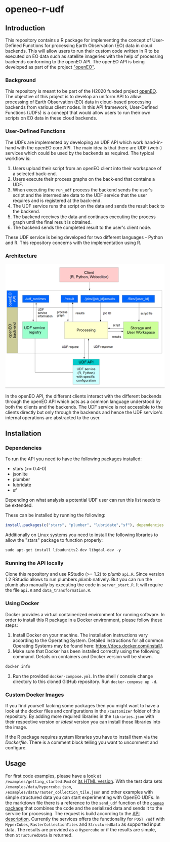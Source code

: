 # openeo-r-udf

## Introduction
This repository contains a R package for implementing the concept of User-Defined Functions for processing Earth Observation (EO) data in cloud backends. This will allow users to run their custom code written in R to be executed on EO data such as satellite imageries with the help of processing backends conforming to the openEO API. The openEO API is being developed as part of the project ["openEO"](https://github.com/Open-EO).

### Background
This repository is meant to be part of the H2020 funded project [openEO](http://openeo.org). The objective of this project is to develop an uniform API to allow processing of Earth Observation (EO) data in cloud-based processing backends from various client nodes. In this API framework, User-Defined Functions (UDFs) is a concept that would allow users to run their own scripts on EO data in these cloud backends.

### User-Defined Functions
The UDFs are implemented by developing an UDF API which work hand-in-hand with the openEO core API. The main idea is that there are UDF (web-) services which could be used by the backends as required. The typical workflow is:

1. Users upload their script from an openEO client into their workspace of a selected back-end.
2. Users execute their process graphs on the back-end that contains a UDF.
3. When executing the `run_udf` process the backend sends the user's script and the intermediate data to the UDF service that the user requires and is registered at the back-end.
4. The UDF service runs the script on the data and sends the result back to the backend.
5. The backend receives the data and continues executing the process graph until the final result is obtained.
6. The backend sends the completed result to the user's client node.

These UDF service is being developed for two different languages - Python and R. This repository concerns with the implementation using R.

### Architecture

![openEO UDF Architecture](/img/udf_architecture.png)

In the openEO API, the different clients interact with the different backends through the openEO API which acts as a common language understood by both the clients and the backends. The UDF service is not accessible to the clients directly but only through the backends and hence the UDF service's internal operations are abstracted to the user.

## Installation

### Dependencies
To run the API you need to have the following packages installed:
 * stars (>= 0.4-0)
 * jsonlite
 * plumber
 * lubridate
 * sf
 
Depending on what analysis a potential UDF user can run this list needs to be extended.

These can be installed by running the following:

```r
install.packages(c("stars", "plumber", "lubridate","sf"), dependencies = TRUE)
```

Additionally on Linux systems you need to install the following libraries to allow the "stars" package to function properly:
```r
sudo apt-get install libudunits2-dev libgdal-dev -y
```

### Running the API locally
Clone this repository and use RStudio (>= 1.2) to *plumb* `api.R`. Since version 1.2 RStudio allows to run plumbers *plumb* natively. But you can run the plumb also manually by executing the code in `server_start.R`. It will require the file `api.R` and `data_transformation.R`.

### Using Docker
Docker provides a virtual containerized environment for running software. In order to install this R package in a Docker environment, please follow these steps:

1. Install Docker on your machine. The installation instructions vary according to the Operating System. Detailed instructions for all common Operating Systems may be found here: <https://docs.docker.com/install/>.
2. Make sure that Docker has been installed correctly using the following command. Details on containers and Docker version will be shown.
```bash
docker info
```
3. Run the provided `docker-compose.yml`. In the shell / console change directory to this cloned GitHub repository. Run `docker-compose up -d`.

### Custom Docker Images

If you find yourself lacking some packages then you might want to have a look at the docker files and configurations in the `/customizer` folder of this repository. By adding more required libraries in the `libraries.json` with their respective version or *latest* version you can install those libraries into the image.

If the R package requires system libraries you have to install them via the *Dockerfile*. There is a comment block telling you want to uncomment and configure.

## Usage
For first code examples, please have a look at `/examples/getting_started.Rmd` or [its HTML version](/examples/getting_started.html). With the test data sets `/examples/data/hypercube.json`, `/examples/data/raster_collection_tile.json` and other examples with simple structured data you can start experimenting with OpenEO UDFs. In the markdown file there is a reference to the `send_udf` function of the [`openeo` package](https://github.com/Open-EO/openeo-r-client) that combines the code and the serialized data and sends it to the service for processing. The request is build according to the [API description](https://open-eo.github.io/openeo-udf/api_docs/). Currently the services offers the functionality for `POST /udf` with `HyperCubes`, `RasterCollectionTiles` and `StructuredData` as supported input data. The results are provided as a `Hypercube` or if the results are simple, then `StructuredData` is returned.

